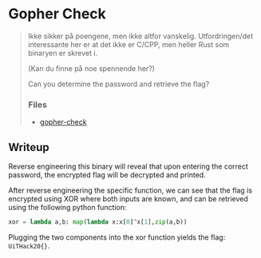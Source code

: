 # Gopher Check

> Ikke sikker på poengene, men ikke altfor vanskelig.
> Utfordringen/det interessante her er at det ikke er C/CPP,
> men heller Rust som binaryen er skrevet i.
> 
> (Kan du finne på noe spennende her?)
> 
> Can you determine the password and retrieve the flag?
> 
> ### Files
> 
> * [gopher-check](./gopher-check)
## Writeup

Reverse engineering this binary will reveal that upon entering the correct password,
the encrypted flag will be decrypted and printed.

After reverse engineering the specific function, we can see that the flag is encrypted
using XOR where both inputs are known, and can be retrieved using the following python
function:

```python
xor = lambda a,b: map(lambda x:x[0]^x[1],zip(a,b))
```

Plugging the two components into the xor function yields the flag: `UiTHack20{}`.
